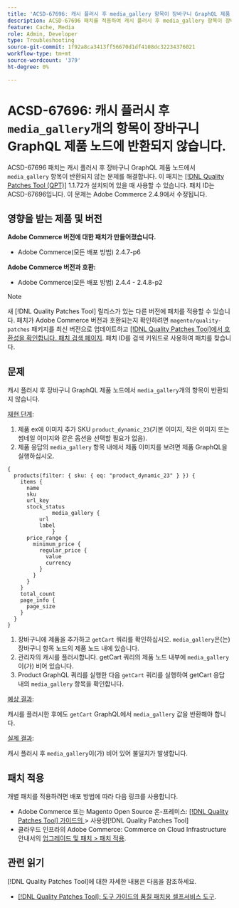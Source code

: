 ```yaml
---
title: 'ACSD-67696: 캐시 플러시 후 media_gallery 항목이 장바구니 GraphQL 제품 노드에 반환되지 않음'
description: ACSD-67696 패치를 적용하여 캐시 플러시 후 media_gallery 항목이 장바구니 GraphQL 제품 노드에서 반환되지 않는 Adobe Commerce 문제를 해결합니다.
feature: Cache, Media
role: Admin, Developer
type: Troubleshooting
source-git-commit: 1f92a8ca3413ff56670d1df4108dc32234376021
workflow-type: tm+mt
source-wordcount: '379'
ht-degree: 0%

---
```



# ACSD-67696: 캐시 플러시 후 `media_gallery`개의 항목이 장바구니 GraphQL 제품 노드에 반환되지 않습니다.

ACSD-67696 패치는 캐시 플러시 후 장바구니 GraphQL 제품 노드에서 `media_gallery` 항목이 반환되지 않는 문제를 해결합니다. 이 패치는 [[!DNL Quality Patches Tool (QPT)]](/help/tools/quality-patches-tool/quality-patches-tool-to-self-serve-quality-patches.md) 1.1.72가 설치되어 있을 때 사용할 수 있습니다. 패치 ID는 ACSD-67696입니다. 이 문제는 Adobe Commerce 2.4.9에서 수정됩니다.

## 영향을 받는 제품 및 버전

**Adobe Commerce 버전에 대한 패치가 만들어졌습니다.**

* Adobe Commerce(모든 배포 방법) 2.4.7-p6

**Adobe Commerce 버전과 호환:**

* Adobe Commerce(모든 배포 방법) 2.4.4 - 2.4.8-p2

>[!NOTE]
>
>새 [!DNL Quality Patches Tool] 릴리스가 있는 다른 버전에 패치를 적용할 수 있습니다. 패치가 Adobe Commerce 버전과 호환되는지 확인하려면 `magento/quality-patches` 패키지를 최신 버전으로 업데이트하고 [[!DNL Quality Patches Tool]에서 호환성을 확인합니다. 패치 검색 페이지](https://experienceleague.adobe.com/tools/commerce-quality-patches/index.html). 패치 ID를 검색 키워드로 사용하여 패치를 찾습니다.

## 문제

캐시 플러시 후 장바구니 GraphQL 제품 노드에서 `media_gallery`개의 항목이 반환되지 않습니다.

<u>재현 단계</u>:

1. 제품 ex에 이미지 추가 SKU `product_dynamic_23`(기본 이미지, 작은 이미지 또는 썸네일 이미지와 같은 옵션을 선택할 필요가 없음).
1. 제품 응답의 `media_gallery` 항목 내에서 제품 이미지를 보려면 제품 GraphQL을 실행하십시오.

```
{
  products(filter: { sku: { eq: "product_dynamic_23" } }) {
    items {
      name
      sku
      url_key
      stock_status
			  media_gallery {
          url
          label
			  }
      price_range {
        minimum_price {
          regular_price {
            value
            currency
          }
        }
      }
    }
    total_count
    page_info {
      page_size
    }
  }
}
```

1. 장바구니에 제품을 추가하고 `getCart` 쿼리를 확인하십시오. `media_gallery`은(는) 장바구니 항목 노드의 제품 노드 내에 있습니다.
1. 관리자의 캐시를 플러시합니다. getCart 쿼리의 제품 노드 내부에 `media_gallery`이(가) 비어 있습니다.
1. Product GraphQL 쿼리를 실행한 다음 `getCart` 쿼리를 실행하여 getCart 응답 내의 `media_gallery` 항목을 확인합니다.

<u>예상 결과</u>:

캐시를 플러시한 후에도 `getCart` GraphQL에서 `media_gallery` 값을 반환해야 합니다.

<u>실제 결과</u>:

캐시 플러시 후 `media_gallery`이(가) 비어 있어 불일치가 발생합니다.

## 패치 적용

개별 패치를 적용하려면 배포 방법에 따라 다음 링크를 사용합니다.

* Adobe Commerce 또는 Magento Open Source 온-프레미스: [[!DNL Quality Patches Tool]  가이드의 ](/help/tools/quality-patches-tool/usage.md)> 사용량[!DNL Quality Patches Tool]
* 클라우드 인프라의 Adobe Commerce: Commerce on Cloud Infrastructure 안내서의 [업그레이드 및 패치 > 패치 적용](https://experienceleague.adobe.com/docs/commerce-cloud-service/user-guide/develop/upgrade/apply-patches.html).

## 관련 읽기

[!DNL Quality Patches Tool]에 대한 자세한 내용은 다음을 참조하세요.

* [[!DNL Quality Patches Tool]: 도구 가이드의 품질 패치용 셀프서비스 도구](/help/tools/quality-patches-tool/quality-patches-tool-to-self-serve-quality-patches.md).
